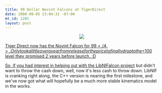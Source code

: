 ```yaml
--- 
title: 99 Dollar Novint Falcons at TigerDirect
date: 2008-09-05 23:04:31 -07:00
mt_id: 1201
layout: post
---
```

<CENTER><A HREF='http://www.tigerdirect.com/applications/searchtools/item-Details.asp?EdpNo=3427255&sku=N128-1000&srkey=novint%20falcon'><IMG SRC='http://images.nonpolynomial.com/nonpolynomial.com/blog/nismall.jpg'></A></CENTER>

<A HREF='http://www.tigerdirect.com/applications/searchtools/item-Details.asp?EdpNo=3427255&sku=N128-1000&srkey=novint%20falcon'>Tiger Direct now has the Novint Falcon for $99</A>. Only took a little over a year from release for the price to finally drop to the <$100 level they promised 2 years before launch. :D

So, if you had interest in helping out with the <A HREF='http://libnifalcon.sourceforge.net'>LibNIFalcon project</A> but didn't want to throw the cash down, well, now it's less cash to throw down. LibNIF is cranking right along, the C++ version is nearing the first milestone, and we've now got what will hopefully be a much more stable kinematics model in the works. 

